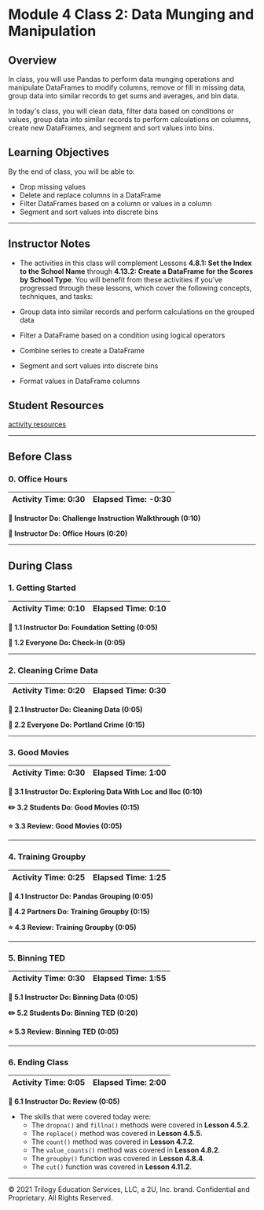 # Module 4 Class 2: Data Munging and Manipulation

## Overview

In class, you will use Pandas to perform data munging operations and manipulate DataFrames to modify columns, remove or fill in missing data, group data into similar records to get sums and averages, and bin data.

In today's class, you will clean data, filter data based on conditions or values, group data into similar records to perform calculations on columns, create new DataFrames, and segment and sort values into bins.

## Learning Objectives

By the end of class, you will be able to:

* Drop missing values
* Delete and replace columns in a DataFrame
* Filter DataFrames based on a column or values in a column
* Segment and sort values into discrete bins

- - -

## Instructor Notes

* The activities in this class will complement Lessons **4.8.1: Set the Index to the School Name** through **4.13.2: Create a DataFrame for the Scores by School Type**.  You will benefit from these activities if you've progressed through these lessons, which cover the following concepts, techniques, and tasks:  

* Group data into similar records and perform calculations on the grouped data
* Filter a DataFrame based on a condition using logical operators
* Combine series to create a DataFrame
* Segment and sort values into discrete bins
* Format values in DataFrame columns

## Student Resources

[activity resources](https://2u-data-curriculum-team.s3.amazonaws.com/data-viz-online-lesson-plans/04-Lessons/4-2-Student-Resources.zip)  

- - -

## Before Class

### 0. Office Hours

| Activity Time: 0:30       |  Elapsed Time:     -0:30  |
|---------------------------|---------------------------|

<strong>📣 Instructor Do: Challenge Instruction Walkthrough (0:10) </strong>

<strong>📣  Instructor Do: Office Hours (0:20)</strong>

- - -

## During Class

### 1. Getting Started

| Activity Time:       0:10 |  Elapsed Time:      0:10  |
|---------------------------|---------------------------|

<strong>📣 1.1 Instructor Do: Foundation Setting (0:05)</strong>

<strong>🎉 1.2 Everyone Do: Check-In (0:05)</strong>

- - -

### 2. Cleaning Crime Data

| Activity Time:       0:20 |  Elapsed Time:      0:30  |
|---------------------------|---------------------------|

<strong>📣 2.1 Instructor Do: Cleaning Data (0:05)</strong>

<strong>🎉 2.2 Everyone Do: Portland Crime (0:15)</strong>

- - -

### 3. Good Movies

| Activity Time:       0:30 |  Elapsed Time:      1:00  |
|---------------------------|---------------------------|

<strong>📣 3.1 Instructor Do: Exploring Data With Loc and Iloc (0:10)</strong>

<strong>✏️ 3.2 Students Do: Good Movies (0:15)</strong>

<strong>⭐ 3.3 Review: Good Movies (0:05)</strong>

- - -

### 4. Training Groupby

| Activity Time:       0:25 |  Elapsed Time:      1:25  |
|---------------------------|---------------------------|

<strong>📣 4.1 Instructor Do: Pandas Grouping (0:05)</strong>

<strong>👥 4.2 Partners Do: Training Groupby (0:15)</strong>

<strong>⭐ 4.3 Review: Training Groupby (0:05)</strong>

- - -

### 5. Binning TED

| Activity Time:       0:30 |  Elapsed Time:      1:55  |
|---------------------------|---------------------------|

<strong>📣 5.1 Instructor Do: Binning Data (0:05)</strong>

<strong>✏️ 5.2 Students Do: Binning TED (0:20)</strong>

<strong>⭐ 5.3 Review: Binning TED (0:05)</strong>

- - -

### 6. Ending Class

| Activity Time:       0:05 |  Elapsed Time:      2:00  |
|---------------------------|---------------------------|

<strong>📣  6.1 Instructor Do: Review (0:05)</strong>

* The skills that were covered today were:
  * The `dropna()` and `fillna()` methods were covered in **Lesson 4.5.2**.
  * The `replace()` method was covered in **Lesson 4.5.5**.
  * The `count()` method was covered in **Lesson 4.7.2**.
  * The `value_counts()` method was covered in **Lesson 4.8.2**.
  * The `groupby()` function was covered in **Lesson 4.8.4**.
  * The `cut()` function was covered in **Lesson 4.11.2**.

---

© 2021 Trilogy Education Services, LLC, a 2U, Inc. brand.  Confidential and Proprietary.  All Rights Reserved.
